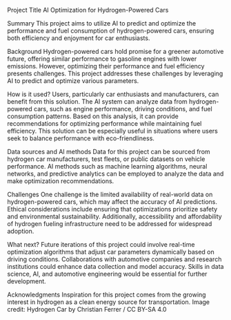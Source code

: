 Project Title
AI Optimization for Hydrogen-Powered Cars

Summary
This project aims to utilize AI to predict and optimize the performance and fuel consumption of hydrogen-powered cars, ensuring both efficiency and enjoyment for car enthusiasts.

Background
Hydrogen-powered cars hold promise for a greener automotive future, offering similar performance to gasoline engines with lower emissions. However, optimizing their performance and fuel efficiency presents challenges. This project addresses these challenges by leveraging AI to predict and optimize various parameters.

How is it used?
Users, particularly car enthusiasts and manufacturers, can benefit from this solution. The AI system can analyze data from hydrogen-powered cars, such as engine performance, driving conditions, and fuel consumption patterns. Based on this analysis, it can provide recommendations for optimizing performance while maintaining fuel efficiency. This solution can be especially useful in situations where users seek to balance performance with eco-friendliness.

Data sources and AI methods
Data for this project can be sourced from hydrogen car manufacturers, test fleets, or public datasets on vehicle performance. AI methods such as machine learning algorithms, neural networks, and predictive analytics can be employed to analyze the data and make optimization recommendations.

Challenges
One challenge is the limited availability of real-world data on hydrogen-powered cars, which may affect the accuracy of AI predictions. Ethical considerations include ensuring that optimizations prioritize safety and environmental sustainability. Additionally, accessibility and affordability of hydrogen fueling infrastructure need to be addressed for widespread adoption.

What next?
Future iterations of this project could involve real-time optimization algorithms that adjust car parameters dynamically based on driving conditions. Collaborations with automotive companies and research institutions could enhance data collection and model accuracy. Skills in data science, AI, and automotive engineering would be essential for further development.

Acknowledgments
Inspiration for this project comes from the growing interest in hydrogen as a clean energy source for transportation. Image credit: Hydrogen Car by Christian Ferrer / CC BY-SA 4.0

